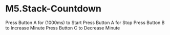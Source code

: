 # M5.Stack-Countdown
Press Button A for (1000ms) to Start
Press Button A for Stop
Press Button B to Increase Minute
Press Button C to Decrease Minute
